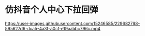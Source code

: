 # 仿抖音个人中心下拉回弹
 
https://user-images.githubusercontent.com/15246585/229682768-595627d6-dca5-4a3f-a0cf-e19aabbc796c.mp4

